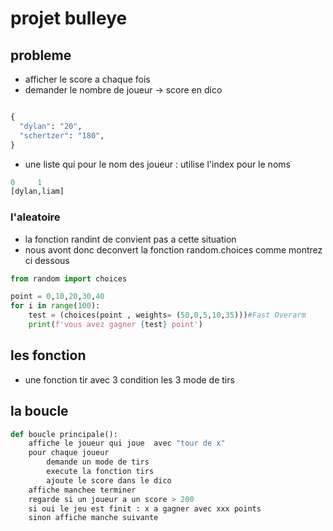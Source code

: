# projet bulleye

## probleme

- afficher le score a chaque fois
- demander le nombre de joueur -> score en dico

```python

{
  "dylan": "20",
  "schertzer": "180",
}
```

- une liste qui pour le nom des joueur : utilise l'index pour le noms

```python
0     1
[dylan,liam]
```

### l'aleatoire

- la fonction randint de convient pas a cette situation
- nous avont donc deconvert la fonction random.choices
comme montrez ci dessous

```python
from random import choices

point = 0,10,20,30,40
for i in range(100):
    test = (choices(point , weights= (50,0,5,10,35)))#Fast Overarm 
    print(f'vous avez gagner {test} point')

```

## les fonction

- une fonction tir
avec 3 condition
les 3 mode de tirs

## la boucle

```python
def boucle principale():
    affiche le joueur qui joue  avec "tour de x"
    pour chaque joueur
        demande un mode de tirs
        execute la fonction tirs
        ajoute le score dans le dico
    affiche manchee terminer
    regarde si un joueur a un score > 200
    si oui le jeu est finit : x a gagner avec xxx points
    sinon affiche manche suivante
```
